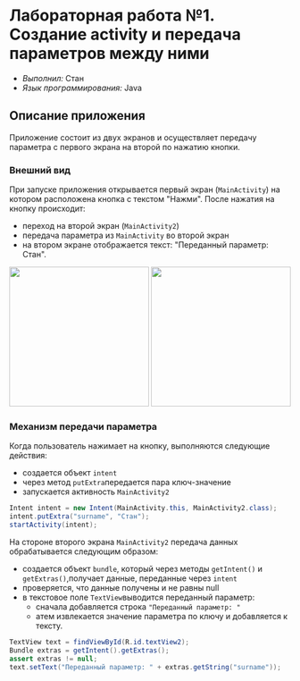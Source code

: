 # Лабораторная работа №1. Создание activity и передача параметров между ними
- _Выполнил:_ Стан
- _Язык программирования:_ Java

## Описание приложения
Приложение состоит из двух экранов и осуществляет передачу параметра с первого экрана на второй по нажатию кнопки.


### Внешний вид

При запуске приложения открывается первый экран (`MainActivity`) на котором расположена кнопка с текстом "Нажми". После нажатия на кнопку происходит: 
- переход на второй экран (`MainActivity2`)
- передача параметра из `MainActivity` во второй экран
- на втором экране отображается текст: "Переданный параметр: Стан".
<p align="center">
    <img src="https://private-user-images.githubusercontent.com/163531602/375938860-bd6dc254-0fd1-4df9-975a-ba0e5ab65a95.jpg?jwt=eyJhbGciOiJIUzI1NiIsInR5cCI6IkpXVCJ9.eyJpc3MiOiJnaXRodWIuY29tIiwiYXVkIjoicmF3LmdpdGh1YnVzZXJjb250ZW50LmNvbSIsImtleSI6ImtleTUiLCJleHAiOjE3MjkxODU1MTQsIm5iZiI6MTcyOTE4NTIxNCwicGF0aCI6Ii8xNjM1MzE2MDIvMzc1OTM4ODYwLWJkNmRjMjU0LTBmZDEtNGRmOS05NzVhLWJhMGU1YWI2NWE5NS5qcGc_WC1BbXotQWxnb3JpdGhtPUFXUzQtSE1BQy1TSEEyNTYmWC1BbXotQ3JlZGVudGlhbD1BS0lBVkNPRFlMU0E1M1BRSzRaQSUyRjIwMjQxMDE3JTJGdXMtZWFzdC0xJTJGczMlMkZhd3M0X3JlcXVlc3QmWC1BbXotRGF0ZT0yMDI0MTAxN1QxNzEzMzRaJlgtQW16LUV4cGlyZXM9MzAwJlgtQW16LVNpZ25hdHVyZT1jMjJlZGRhOTU2OWU1YWVjNTEwMTRiMjY0YzJkNDRhNThiOGZmM2VmZWRhMDM2YTBkYTlhNDkyNzQ0ZDI1OWZmJlgtQW16LVNpZ25lZEhlYWRlcnM9aG9zdCJ9.tjrbt3M5f3SIPlLWz78WAB1fSOLH2uXuG74DhI2Hi2Y" width="250"> 
    <img src="https://private-user-images.githubusercontent.com/163531602/375938861-ea73d84b-3771-4027-97c3-0e600aa476e0.jpg?jwt=eyJhbGciOiJIUzI1NiIsInR5cCI6IkpXVCJ9.eyJpc3MiOiJnaXRodWIuY29tIiwiYXVkIjoicmF3LmdpdGh1YnVzZXJjb250ZW50LmNvbSIsImtleSI6ImtleTUiLCJleHAiOjE3MjkxODU2MjEsIm5iZiI6MTcyOTE4NTMyMSwicGF0aCI6Ii8xNjM1MzE2MDIvMzc1OTM4ODYxLWVhNzNkODRiLTM3NzEtNDAyNy05N2MzLTBlNjAwYWE0NzZlMC5qcGc_WC1BbXotQWxnb3JpdGhtPUFXUzQtSE1BQy1TSEEyNTYmWC1BbXotQ3JlZGVudGlhbD1BS0lBVkNPRFlMU0E1M1BRSzRaQSUyRjIwMjQxMDE3JTJGdXMtZWFzdC0xJTJGczMlMkZhd3M0X3JlcXVlc3QmWC1BbXotRGF0ZT0yMDI0MTAxN1QxNzE1MjFaJlgtQW16LUV4cGlyZXM9MzAwJlgtQW16LVNpZ25hdHVyZT1iOGZlYWY3MjlmODQzOTQ3MGU3YzQ3ODkxMDc4NWM4ZDdjZmFkZmY3YzYzMDYyMzRlODRjZjMyMzcyMzAyMGIwJlgtQW16LVNpZ25lZEhlYWRlcnM9aG9zdCJ9.RAoVUPhMQSCrY4WH4Y3obKeVPWb5ecTMDuFZVK_JDAo" width="250">
</p> 


### Механизм передачи параметра
Когда пользователь нажимает на кнопку, выполняются следующие действия:
- создается объект `intent`
- через метод `putExtra`передается пара ключ-значение
- запускается активность `MainActivity2`
``` java
Intent intent = new Intent(MainActivity.this, MainActivity2.class);
intent.putExtra("surname", "Стан");
startActivity(intent);
```

На стороне второго экрана  `MainActivity2` передача данных обрабатывается следующим образом:
- создается объект `bundle`, который через методы `getIntent()` и `getExtras()`,получает данные, переданные через `intent`
- проверяется, что данные получены и не равны null
- в текстовое поле `TextView`выводится переданный параметр:
    - сначала добавляется строка `"Переданный параметр: "`
    - атем извлекается значение параметра по ключу и добавляется к тексту.

``` java
TextView text = findViewById(R.id.textView2);
Bundle extras = getIntent().getExtras();
assert extras != null;
text.setText("Переданный параметр: " + extras.getString("surname"));
```
